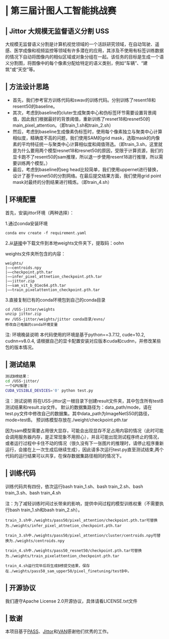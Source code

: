 # | 第三届计图人工智能挑战赛

## | Jittor 大规模无监督语义分割 USS

大规模无监督语义分割是计算机视觉领域的一个活跃研究领域，在自动驾驶、遥感、医学成像和视频监控等领域有许多潜在的应用，其涉及不使用有标签训练数据的情况下自动将图像内的相似区域或对象分组在一起。该任务的目标是生成一个语义分割图，将图像中的每个像素分配给特定的语义类别，例如“车辆”、“建筑”或“天空”等。

## | 方法设计思路

* 首先，我们参考官方训练代码和swav的训练代码。分别训练了resent18和resent50的baseline。
* 其次，考虑到baseline的cluter生成聚类中心和伪标签环节需要设置背景阈值，因此我们根据最好的背景阈值，重新训练了resnet18和resnet50的main_pixel_attention。（即train_1.sh和train_2.sh）
* 然后，考虑到baseline生成像素伪标签时，使用每个像素独立与聚类中心计算相似度，精确度不高的问题，我们使用SAM的grid mask，选取mask的内像素的平均特征统一与聚类中心计算相似度和阈值筛选。（即train_3.sh，这里就是为什么要用两个模型resnet18和resnet50的原因，受限于计算资源，我们的显卡跑不了resent50的sam推理，所以退一步使用resent18进行推理，所以需要训练两个模型。）
* 最后，考虑到baseline的seg head比较简单，我们使用uppernet进行替换，设计了基于resnet50的分割网络。在最后提交结果方面，我们使用grid point mask对最终的分割结果进行精炼。（即train_4.sh）

## | 环境配置

首先，安装jittor环境（两种选择）：

1.通过conda安装环境
```
conda env create -f requirement.yaml 
```
2.从[链接](https://pan.baidu.com/s/1TKWvmGgbC5lzyk4AqtVC2g)中下载文件到本地weights文件夹下，提取码：oohn 

weights文件夹所包含的内容：
```
weights/
|––centroids.npy
|––checkpoint.pth.tar
|––infer_pixel_attnetion_checkpoint.pth.tar
|––jittor.zip
|––sam_vit_b_01ec64.pth.tar
|––train_pixelattention_checkpoint.pth.tar
```

3.直接复制已有的conda环境包到自己的conda目录
```
cd /USS-jittor/weights
unzip jittor.zip 
mv /USS-jittor/weights/jittor conda目录/evns/
修改自己电脑的conda环境变量
```
注: 环境晚装说明
本代码使用的环境是基于python==3.7.12,  cude=10.2,  cudnn=v8.0.4, 请根据自己的显卡配置安装对应版本cuda和cudnn，并修改某些包的版本情况。



## | 测试结果
```bash
测试B榜结果：
cd /USS-jittor/
一个GPU推理：
CUDA_VISIBLE_DEVICES='0' python test.py
```
注：测试说明
将在USS-jittor这一根目录下创建result文件夹，其中包含所有testB测试结果和result.zip文件。
默认的数据集路径为：data_path/mode，请在test.py文件中修改自己的数据集。其中data_path为ImageNetS50的路径，mode=testB。
预训练模型存放在./weight/checkpoint.pth.tar

因为sam模型需要占用很大显存，可能会出现显存不足占用内容的情况（此时可能会调用服务器内存，是正常现象不用担心），并且可能出现测试程序终止的情况，或者运行过程中卡住不动的情况（很久没有下一张图片的推理时，请停止程序重新运行，会接在上一次生成后继续生成），因此请多次运行test.py直至测试结束,两个代码的运行结果可以共享，在保存数据集路径相同的情况下。


## | 训练代码
训练代码共有四份，依次运行bash train_1.sh、bash train_2.sh、bash train_3.sh、bash train_4.sh

注：为了减轻训练时间过长带来的影响，提供中间过程的模型训练权重（不需要执行bash train_1.sh和bash train_2.sh）。
```
train_3.sh中./weights/pass50/pixel_attention/checkpoint.pth.tar可替换为./weights/infer_pixel_attnetion_checkpoint.pth.tar 

train_3.sh中./weights/pass50/pixel_attention/cluster/centroids.npy可替换为./weights/centroids.npy

train_4.sh中./weights/pass50_resnet50/checkpoint.pth.tar可替换为./weights/train_pixelattention_checkpoint.pth.tar

train_4.sh运行完毕后将生成B榜提交结果，保存在./weights/pass50_sam_upper50/pixel_finetuning/testB中。
```

## | 开源协议
我们遵守Apache License 2.0开源协议，具体请看LICENSE.txt文件


## | 致谢
本项目基于[PASS](https://github.com/LUSSeg/PASS/tree/jittor)、[Jittor](https://github.com/Jittor/jittor)和[VAN](https://github.com/Visual-Attention-Network)感谢他们优秀的工作。


